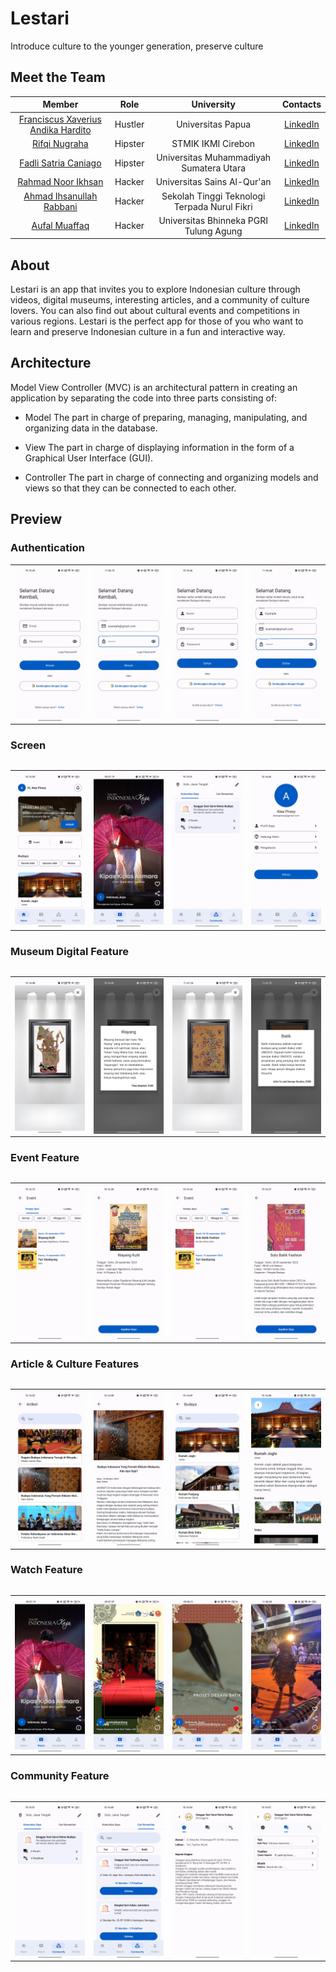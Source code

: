 # Lestari
Introduce culture to the younger generation, preserve culture

## Meet the Team
| Member | Role | University | Contacts |
| :---------------------------: | :-----------------: | :------------------------------------------: | :-------------------------: |
| [Franciscus Xaverius Andika Hardito](https://github.com/FranciscusXaveriusAndikaHardito) | Hustler | Universitas Papua | [LinkedIn](https://www.linkedin.com/in/franciscus-xaverius-andika-hardito-a7aa26297/) |
| [Rifqi Nugraha](https://github.com/Rifqieeee) | Hipster | STMIK IKMI Cirebon | [LinkedIn](https://www.linkedin.com/in/rifqi-nugraha-a2885b221?utm_source=share&utm_campaign=share_via&utm_content=profile&utm_medium=android_app) |
| [Fadli Satria Caniago](https://github.com/Fadlicann) | Hipster | Universitas Muhammadiyah Sumatera Utara | [LinkedIn](https://www.linkedin.com/in/fadli-satria-4a0a93297) |
| [Rahmad Noor Ikhsan](https://github.com/rahmadnoorikhsan) | Hacker | Universitas Sains Al-Qur'an | [LinkedIn](https://www.linkedin.com/in/rhmdnrikhsn/) |
| [Ahmad Ihsanullah Rabbani](https://github.com/ahmadihsanullah) | Hacker| Sekolah Tinggi Teknologi Terpada Nurul Fikri | [LinkedIn](https://www.linkedin.com/in/ahmad-ihsanullah-rabbani-392b64219/) |
| [Aufal Muaffaq](https://github.com/AufalMuaffaq) | Hacker | Universitas Bhinneka PGRI Tulung Agung| [LinkedIn](https://www.linkedin.com/in/aufal-muaffaq-a9a087222) |

## About
Lestari is an app that invites you to explore Indonesian culture through videos, digital museums, interesting articles, and a community of culture lovers. You can also find out about cultural events and competitions in various regions. Lestari is the perfect app for those of you who want to learn and preserve Indonesian culture in a fun and interactive way.

## Architecture
Model View Controller (MVC) is an architectural pattern in creating an application by separating the code into three parts consisting of:

- Model
The part in charge of preparing, managing, manipulating, and organizing data in the database.

- View
The part in charge of displaying information in the form of a Graphical User Interface (GUI).

- Controller
The part in charge of connecting and organizing models and views so that they can be connected to each other.

## Preview

### Authentication
<table>
    <tr>
        <td><img src="screenshot/login.jpg" align="center" alt="4"</td>
        <td><img src="screenshot/login-example.jpg" align="center" alt="4"</td>
        <td><img src="screenshot/register.jpg" align="center" alt="4"</td>
        <td><img src="screenshot/register-example.jpg" align="center" alt="4"</td>
    </tr>
<table>
    
### Screen
<table>
    <tr>
        <td><img src="screenshot/home.jpg" align="center" alt="4"</td>
        <td><img src="screenshot/watch-1.jpg" align="center" alt="4"</td>
        <td><img src="screenshot/my-community.jpg" align="center" alt="4"</td>
        <td><img src="screenshot/profile.jpg" align="center" alt="4"</td>
    </tr>
<table>

### Museum Digital Feature
<table>
    <tr>
        <td><img src="screenshot/museum-digital.jpg" align="center" alt="4"</td>
        <td><img src="screenshot/detail-museum.jpg" align="center" alt="4"</td>
        <td><img src="screenshot/museum-batik.jpg" align="center" alt="4"</td>
        <td><img src="screenshot/detail-batik.jpg" align="center" alt="4"</td>
    </tr>
<table>

### Event Feature
<table>
    <tr>
        <td><img src="screenshot/event-seni.jpg" align="center" alt="4"</td>
        <td><img src="screenshot/detail-event-seni.jpg" align="center" alt="4"</td>
        <td><img src="screenshot/event-lomba.jpg" align="center" alt="4"</td>
        <td><img src="screenshot/event-detail-lomba.jpg" align="center" alt="4"</td>
    </tr>
<table>

### Article & Culture Features
<table>
    <tr>
        <td><img src="screenshot/artikel.jpg" align="center" alt="4"</td>
        <td><img src="screenshot/detail-artikel.jpg" align="center" alt="4"</td>
        <td><img src="screenshot/culture.jpg" align="center" alt="4"</td>
        <td><img src="screenshot/detail-culture.jpg" align="center" alt="4"</td>
    </tr>
<table>

### Watch Feature
<table>
    <tr>
        <td><img src="screenshot/watch-1.jpg" align="center" alt="4"</td>
        <td><img src="screenshot/watch-2.jpg" align="center" alt="4"</td>
        <td><img src="screenshot/watch-3.jpg" align="center" alt="4"</td>
        <td><img src="screenshot/watch-4.jpg" align="center" alt="4"</td>
    </tr>
<table>

### Community Feature
<table>
    <tr>
        <td><img src="screenshot/my-community.jpg" align="center" alt="4"</td>
        <td><img src="screenshot/search-community.jpg" align="center" alt="4"</td>
        <td><img src="screenshot/deatil-community-info.jpg" align="center" alt="4"</td>
        <td><img src="screenshot/detail-community-forum.jpg" align="center" alt="4"</td>
    </tr>
<table>
